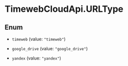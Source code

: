 # TimewebCloudApi.URLType

## Enum


* `timeweb` (value: `"timeweb"`)

* `google_drive` (value: `"google_drive"`)

* `yandex` (value: `"yandex"`)


